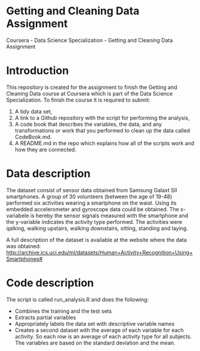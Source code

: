 # Getting and Cleaning Data Assignment
Coursera - Data Science Specialization - Getting and Cleaning Data Assignment 

# Introduction
This repository is created for the assignment to finish the Getting and Cleaning Data course at Coursera which is part of the Data Science Specialization. To finish the course it is required to submit:
1. A tidy data set, 
2. A link to a Github repository with the script for performing the analysis, 
3. A code book that describes the variables, the data, and any transformations or work that you performed to clean up the data called CodeBook.md. 
4. A README.md in the repo which explains how all of the scripts work and how they are connected.

# Data description
The dataset consist of sensor data obtained from Samsung Galaxt SII smartphones. A group of 30 volunteers (between the age of 19-48) performed six activities wearing a smartphone on the waist. Using its embedded accelerometer and gyroscope data could be obtained. The x-variabele is hereby the sensor signals measured with the smartphone and the y-variable indicates the activity type performed. The activities were qalking, walking upstairs, walking downstairs, sitting, standing and laying. 

A full description of the dataset is available at the website where the data was obtained:
http://archive.ics.uci.edu/ml/datasets/Human+Activity+Recognition+Using+Smartphones#


# Code description
The script is called run_analysis.R and does the following:
- Combines the training and the test sets
- Extracts partial variables
- Appropriately labels the data set with descriptive variable names
- Creates a second dataset with the average of each variable for each activity. So each row is an average of each activity type for all subjects. The variables are based on the standard deviation and the mean.
